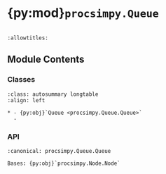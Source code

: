 # {py:mod}`procsimpy.Queue`

```{py:module} procsimpy.Queue
```

```{autodoc2-docstring} procsimpy.Queue
:allowtitles:
```

## Module Contents

### Classes

````{list-table}
:class: autosummary longtable
:align: left

* - {py:obj}`Queue <procsimpy.Queue.Queue>`
  -
````

### API

```{py:class} Queue(id: str, name: str, *, capacity: int = 1, priority: typing.Optional[int] = None, shift: typing.Optional[procsimpy.ShiftScheduler.Shift] = None)
:canonical: procsimpy.Queue.Queue

Bases: {py:obj}`procsimpy.Node.Node`

```
